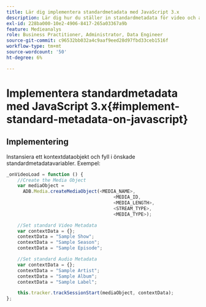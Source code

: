 ```yaml
---
title: Lär dig implementera standardmetadata med JavaScript 3.x
description: Lär dig hur du ställer in standardmetadata för video och annonsering som ska skickas med spårningsanrop i webbläsarappar (JS 3.x).
exl-id: 228ba000-10e2-4906-8417-265a03367a9b
feature: Medieanalys
role: Business Practitioner, Administrator, Data Engineer
source-git-commit: c96532bb032a4c9aaf9eed28d97fbd33ceb1516f
workflow-type: tm+mt
source-wordcount: '50'
ht-degree: 6%

---
```


# Implementera standardmetadata med JavaScript 3.x{#implement-standard-metadata-on-javascript}

## Implementering

Instansiera ett kontextdataobjekt och fyll i önskade standardmetadatavariabler. Exempel:

```js
_onVideoLoad = function () {
    //Create the Media Object
    var mediaObject =
      ADB.Media.createMediaObject(<MEDIA_NAME>,
                                       <MEDIA_ID,
                                       <MEDIA_LENGTH>,
                                       <STREAM_TYPE>,
                                       <MEDIA_TYPE>);

    //Set standard Video Metadata
    var contextData = {};
    contextData = "Sample Show";
    contextData = "Sample Season";
    contextData = "Sample Episode";

    //Set standard Audio Metadata
    var contextData = {};
    contextData = "Sample Artist";
    contextData = "Sample Album";
    contextData = "Sample Label";

    this.tracker.trackSessionStart(mediaObject, contextData);
};
```
